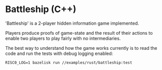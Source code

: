 # Battleship (C++)

'Battleship' is a 2-player hidden information game implemented.

Players produce proofs of game-state and the result of their actions to enable
two players to play fairly with no intermediaries.

The best way to understand how the game works currently is to read the code
and run the tests with debug logging enabled:

```
RISC0_LOG=1 bazelisk run //examples/rust/battleship:test
```
